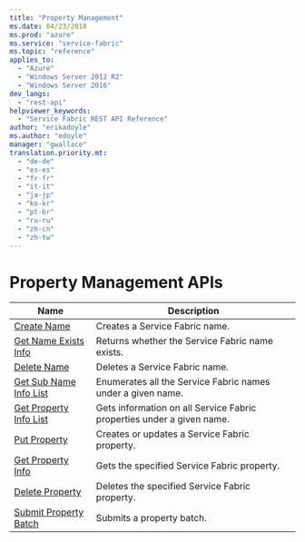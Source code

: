 ```yaml
---
title: "Property Management"
ms.date: 04/23/2018
ms.prod: "azure"
ms.service: "service-fabric"
ms.topic: "reference"
applies_to: 
  - "Azure"
  - "Windows Server 2012 R2"
  - "Windows Server 2016"
dev_langs: 
  - "rest-api"
helpviewer_keywords: 
  - "Service Fabric REST API Reference"
author: "erikadoyle"
ms.author: "edoyle"
manager: "gwallace"
translation.priority.mt: 
  - "de-de"
  - "es-es"
  - "fr-fr"
  - "it-it"
  - "ja-jp"
  - "ko-kr"
  - "pt-br"
  - "ru-ru"
  - "zh-cn"
  - "zh-tw"
---
```

# Property Management APIs

| Name | Description |
| --- | --- |
| [Create Name](sfclient-v62-api-createname.md) | Creates a Service Fabric name.<br/> |
| [Get Name Exists Info](sfclient-v62-api-getnameexistsinfo.md) | Returns whether the Service Fabric name exists.<br/> |
| [Delete Name](sfclient-v62-api-deletename.md) | Deletes a Service Fabric name.<br/> |
| [Get Sub Name Info List](sfclient-v62-api-getsubnameinfolist.md) | Enumerates all the Service Fabric names under a given name.<br/> |
| [Get Property Info List](sfclient-v62-api-getpropertyinfolist.md) | Gets information on all Service Fabric properties under a given name.<br/> |
| [Put Property](sfclient-v62-api-putproperty.md) | Creates or updates a Service Fabric property.<br/> |
| [Get Property Info](sfclient-v62-api-getpropertyinfo.md) | Gets the specified Service Fabric property.<br/> |
| [Delete Property](sfclient-v62-api-deleteproperty.md) | Deletes the specified Service Fabric property.<br/> |
| [Submit Property Batch](sfclient-v62-api-submitpropertybatch.md) | Submits a property batch.<br/> |

